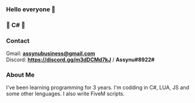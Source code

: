 ### Hello everyone 👋

### 💜 C# 💜

### Contact
Gmail: **assynubusiness@gmail.com**
<br />
Discord: **https://discord.gg/m3dDCMd7kJ** / **Assynu#8922#**
### About Me
I've been learning programming for 3 years. I'm codding in C#, LUA, JS and some other lenguages. I also write FiveM scripts.
